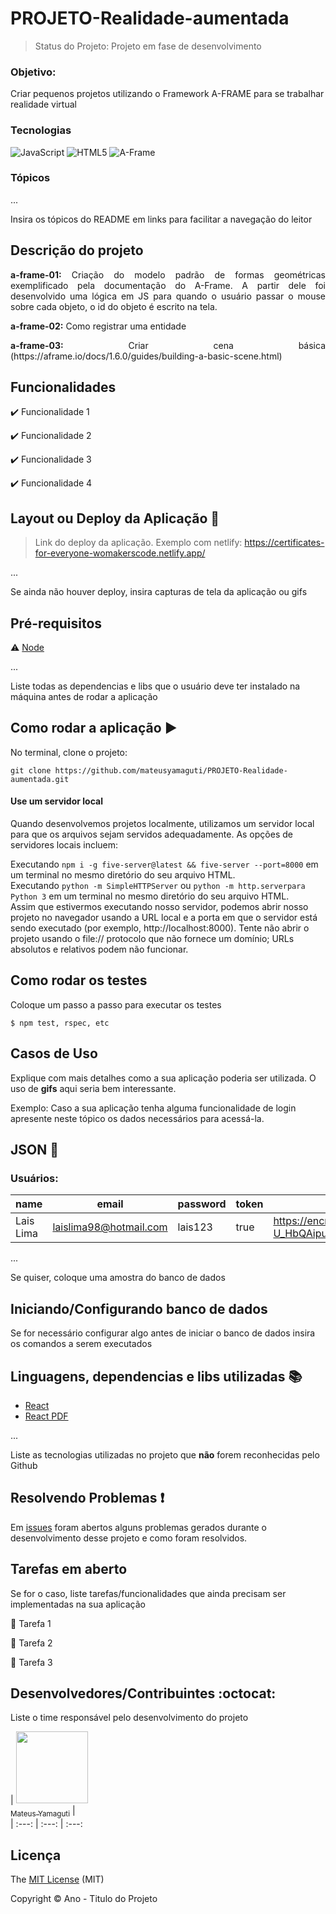 # PROJETO-Realidade-aumentada

> Status do Projeto: Projeto em fase de desenvolvimento

<h3>Objetivo:</h3> 
<p>
Criar pequenos projetos utilizando o Framework A-FRAME para se trabalhar realidade virtual
</p>

### Tecnologias

![JavaScript](https://img.shields.io/badge/javascript-%23323330.svg?style=for-the-badge&logo=javascript&logoColor=%23F7DF1E)
![HTML5](https://img.shields.io/badge/html5-%23E34F26.svg?style=for-the-badge&logo=html5&logoColor=white)
![A-Frame]()


### Tópicos 



... 

Insira os tópicos do README em links para facilitar a navegação do leitor

## Descrição do projeto 

<p align="justify">
  <b>a-frame-01:</b> Criação do modelo padrão de formas geométricas exemplificado pela documentação do A-Frame. A partir dele foi desenvolvido uma lógica em JS para quando o usuário passar o mouse sobre cada objeto, o id do objeto é escrito na tela. 
</p>
<p align="justify">
  <b>a-frame-02:</b> Como registrar uma entidade
</p>

<p align="justify">
  <b>a-frame-03:</b> Criar cena básica (https://aframe.io/docs/1.6.0/guides/building-a-basic-scene.html) 
</p>

## Funcionalidades

:heavy_check_mark: Funcionalidade 1  

:heavy_check_mark: Funcionalidade 2  

:heavy_check_mark: Funcionalidade 3  

:heavy_check_mark: Funcionalidade 4  

## Layout ou Deploy da Aplicação :dash:

> Link do deploy da aplicação. Exemplo com netlify: https://certificates-for-everyone-womakerscode.netlify.app/

... 

Se ainda não houver deploy, insira capturas de tela da aplicação ou gifs

## Pré-requisitos

:warning: [Node](https://nodejs.org/en/download/)

...

Liste todas as dependencias e libs que o usuário deve ter instalado na máquina antes de rodar a aplicação 

## Como rodar a aplicação :arrow_forward:

No terminal, clone o projeto: 

```
git clone https://github.com/mateusyamaguti/PROJETO-Realidade-aumentada.git
```

#### Use um servidor local
Quando desenvolvemos projetos localmente, utilizamos um servidor local para que os arquivos sejam servidos adequadamente. As opções de servidores locais incluem: <br>

Executando `npm i -g five-server@latest && five-server --port=8000` em um terminal no mesmo diretório do seu arquivo HTML.<br>
Executando `python -m SimpleHTTPServer` ou `python -m http.serverpara Python 3` em um terminal no mesmo diretório do seu arquivo HTML.<br>
Assim que estivermos executando nosso servidor, podemos abrir nosso projeto no navegador usando a URL local e a porta em que o servidor está sendo executado (por exemplo, http://localhost:8000). Tente não abrir o projeto usando o file:// protocolo que não fornece um domínio; URLs absolutos e relativos podem não funcionar.

## Como rodar os testes

Coloque um passo a passo para executar os testes

```
$ npm test, rspec, etc 
```

## Casos de Uso

Explique com mais detalhes como a sua aplicação poderia ser utilizada. O uso de **gifs** aqui seria bem interessante. 

Exemplo: Caso a sua aplicação tenha alguma funcionalidade de login apresente neste tópico os dados necessários para acessá-la.

## JSON :floppy_disk:

### Usuários: 

|name|email|password|token|avatar|
| -------- |-------- |-------- |-------- |-------- |
|Lais Lima|laislima98@hotmail.com|lais123|true|https://encrypted-tbn0.gstatic.com/images?q=tbn%3AANd9GcS9-U_HbQAipum9lWln3APcBIwng7T46hdBA42EJv8Hf6Z4fDT3&usqp=CAU|

... 

Se quiser, coloque uma amostra do banco de dados 

## Iniciando/Configurando banco de dados

Se for necessário configurar algo antes de iniciar o banco de dados insira os comandos a serem executados 

## Linguagens, dependencias e libs utilizadas :books:

- [React](https://pt-br.reactjs.org/docs/create-a-new-react-app.html)
- [React PDF](https://react-pdf.org/)

...

Liste as tecnologias utilizadas no projeto que **não** forem reconhecidas pelo Github 

## Resolvendo Problemas :exclamation:

Em [issues]() foram abertos alguns problemas gerados durante o desenvolvimento desse projeto e como foram resolvidos. 

## Tarefas em aberto

Se for o caso, liste tarefas/funcionalidades que ainda precisam ser implementadas na sua aplicação

:memo: Tarefa 1 

:memo: Tarefa 2 

:memo: Tarefa 3 

## Desenvolvedores/Contribuintes :octocat:

Liste o time responsável pelo desenvolvimento do projeto

| [<img src="https://avatars.githubusercontent.com/u/104587996?s=400&u=3566cc0da3b05b02e8cd36bed3c709d0046f5b61&v=4" width=115><br><sub>Mateus Yamaguti</sub>](https://github.com/Diana-ops) |  
| :---: | :---: | :---: 

## Licença 

The [MIT License]() (MIT)

Copyright :copyright: Ano - Titulo do Projeto